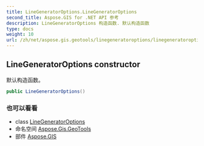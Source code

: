 ```yaml
---
title: LineGeneratorOptions.LineGeneratorOptions
second_title: Aspose.GIS for .NET API 参考
description: LineGeneratorOptions 构造函数. 默认构造函数
type: docs
weight: 10
url: /zh/net/aspose.gis.geotools/linegeneratoroptions/linegeneratoroptions/
---
```

## LineGeneratorOptions constructor

默认构造函数。

```csharp
public LineGeneratorOptions()
```

### 也可以看看

* class [LineGeneratorOptions](../)
* 命名空间 [Aspose.Gis.GeoTools](../../linegeneratoroptions/)
* 部件 [Aspose.GIS](../../../)


